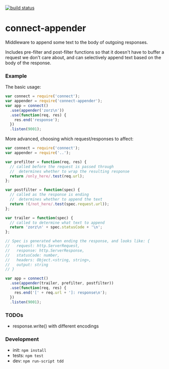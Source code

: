 [![build status](https://secure.travis-ci.org/gregrperkins/connect-appender.png)](http://travis-ci.org/gregrperkins/connect-appender)

# connect-appender

Middleware to append some text to the body of outgoing responses.

Includes pre-filter and post-filter functions
so that it doesn't have to buffer a request we don't care about,
and can selectively append text
based on the body of the response.

### Example

The basic usage:

```javascript
var connect = require('connect');
var appender = require('connect-appender');
var app = connect()
  .use(appender('zorz\n'))
  .use(function(req, res) {
    res.end('response');
  })
  .listen(9001);
```

More advanced, choosing which request/responses to affect:

```javascript
var connect = require('connect');
var appender = require('..');

var prefilter = function(req, res) {
  // called before the request is passed through
  //  determines whether to wrap the resulting response
  return /only_here/.test(req.url);
};

var postfilter = function(spec) {
  // called as the response is ending
  //  determines whether to append the text
  return !(/not_here/.test(spec.request.url));
};

var trailer = function(spec) {
  // called to determine what text to append
  return 'zorz\n' + spec.statusCode + '\n';
};

// Spec is generated when ending the response, and looks like: {
//   request: http.ServerRequest,
//   response: http.ServerResponse,
//   statusCode: number,
//   headers: Object.<string, string>,
//   output: string
// }

var app = connect()
  .use(appender(trailer, prefilter, postfilter))
  .use(function(req, res) {
    res.end('[' + req.url + ']: response\n');
  })
  .listen(9001);
```

### TODOs

* response.write() with different encodings

### Development

* init: ``npm install``
* tests: ``npm test``
* dev: ``npm run-script tdd``
